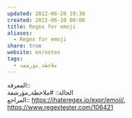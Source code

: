 ```yaml
---  
updated: 2022-06-20 19:38  
created: 2022-06-10 00:00  
title: Regex for emoji  
aliases:  
  - Regex for emoji  
share: true  
website: en/notes  
tags:  
  - ملاحظة_مؤرشفة  
---  
```

  
  
المعرفة:: [](Regex)  
الحالة:: #ملاحظة_مؤرشفة  
المراجع:: <https://ihateregex.io/expr/emoji/>, <https://www.regextester.com/106421>  
  
